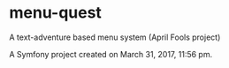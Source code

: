 # menu-quest

A text-adventure based menu system (April Fools project)

A Symfony project created on March 31, 2017, 11:56 pm.
